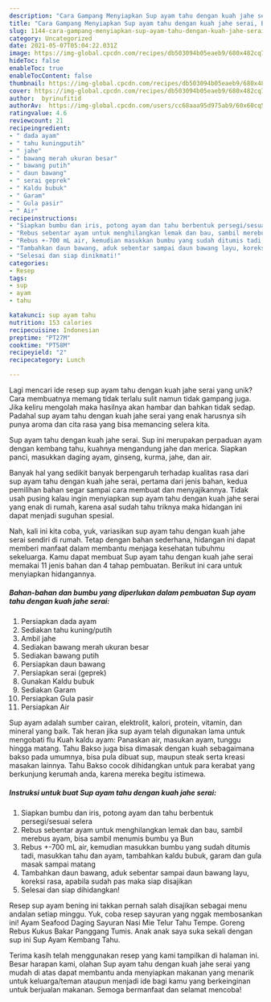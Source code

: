 ```yaml
---
description: "Cara Gampang Menyiapkan Sup ayam tahu dengan kuah jahe serai, Bikin Ngiler"
title: "Cara Gampang Menyiapkan Sup ayam tahu dengan kuah jahe serai, Bikin Ngiler"
slug: 1144-cara-gampang-menyiapkan-sup-ayam-tahu-dengan-kuah-jahe-serai-bikin-ngiler
category: Uncategorized
date: 2021-05-07T05:04:22.031Z
image: https://img-global.cpcdn.com/recipes/db503094b05eaeb9/680x482cq70/sup-ayam-tahu-dengan-kuah-jahe-serai-foto-resep-utama.jpg
hideToc: false
enableToc: true
enableTocContent: false
thumbnail: https://img-global.cpcdn.com/recipes/db503094b05eaeb9/680x482cq70/sup-ayam-tahu-dengan-kuah-jahe-serai-foto-resep-utama.jpg
cover: https://img-global.cpcdn.com/recipes/db503094b05eaeb9/680x482cq70/sup-ayam-tahu-dengan-kuah-jahe-serai-foto-resep-utama.jpg
author:  byrinufitid
authorAv:  https://img-global.cpcdn.com/users/cc68aaa95d975ab9/60x60cq50/avatar.jpg
ratingvalue: 4.6
reviewcount: 21
recipeingredient:
- " dada ayam"
- " tahu kuningputih"
- " jahe"
- " bawang merah ukuran besar"
- " bawang putih"
- " daun bawang"
- " serai geprek"
- " Kaldu bubuk"
- " Garam"
- " Gula pasir"
- " Air"
recipeinstructions:
- "Siapkan bumbu dan iris, potong ayam dan tahu berbentuk persegi/sesuai selera"
- "Rebus sebentar ayam untuk menghilangkan lemak dan bau, sambil merebus ayam, bisa sambil menumis bumbu ya Bun"
- "Rebus +-700 mL air, kemudian masukkan bumbu yang sudah ditumis tadi, masukkan tahu dan ayam, tambahkan kaldu bubuk, garam dan gula masak sampai matang"
- "Tambahkan daun bawang, aduk sebentar sampai daun bawang layu, koreksi rasa, apabila sudah pas maka siap disajikan"
- "Selesai dan siap dinikmati!"
categories:
- Resep
tags:
- sup
- ayam
- tahu

katakunci: sup ayam tahu 
nutrition: 153 calories
recipecuisine: Indonesian
preptime: "PT27M"
cooktime: "PT58M"
recipeyield: "2"
recipecategory: Lunch

---
```



Lagi mencari ide resep sup ayam tahu dengan kuah jahe serai yang unik? Cara membuatnya memang tidak terlalu sulit namun tidak gampang juga. Jika keliru mengolah maka hasilnya akan hambar dan bahkan tidak sedap. Padahal sup ayam tahu dengan kuah jahe serai yang enak harusnya sih punya aroma dan cita rasa yang bisa memancing selera kita.


Sup ayam tahu dengan kuah jahe serai. Sup ini merupakan perpaduan ayam dengan kembang tahu, kuahnya mengandung jahe dan merica. Siapkan panci, masukkan daging ayam, ginseng, kurma, jahe, dan air.

Banyak hal yang sedikit banyak berpengaruh terhadap kualitas rasa dari sup ayam tahu dengan kuah jahe serai, pertama dari jenis bahan, kedua pemilihan bahan segar sampai cara membuat dan menyajikannya. Tidak usah pusing kalau ingin menyiapkan sup ayam tahu dengan kuah jahe serai yang enak di rumah, karena asal sudah tahu triknya maka hidangan ini dapat menjadi suguhan spesial.


Nah, kali ini kita coba, yuk, variasikan sup ayam tahu dengan kuah jahe serai sendiri di rumah. Tetap dengan bahan sederhana, hidangan ini dapat memberi manfaat dalam membantu menjaga kesehatan tubuhmu sekeluarga. Kamu dapat membuat Sup ayam tahu dengan kuah jahe serai memakai 11 jenis bahan dan 4 tahap pembuatan. Berikut ini cara untuk menyiapkan hidangannya.

<!--inarticleads1-->

##### Bahan-bahan dan bumbu yang diperlukan dalam pembuatan Sup ayam tahu dengan kuah jahe serai:

1. Persiapkan  dada ayam
1. Sediakan  tahu kuning/putih
1. Ambil  jahe
1. Sediakan  bawang merah ukuran besar
1. Sediakan  bawang putih
1. Persiapkan  daun bawang
1. Persiapkan  serai (geprek)
1. Gunakan  Kaldu bubuk
1. Sediakan  Garam
1. Persiapkan  Gula pasir
1. Persiapkan  Air


Sup ayam adalah sumber cairan, elektrolit, kalori, protein, vitamin, dan mineral yang baik. Tak heran jika sup ayam telah digunakan lama untuk mengobati flu Kuah kaldu ayam: Panaskan air, masukan ayam, tunggu hingga matang. Tahu Bakso juga bisa dimasak dengan kuah sebagaimana bakso pada umumnya, bisa pula dibuat sup, maupun steak serta kreasi masakan lainnya. Tahu Bakso cocok dihidangkan untuk para kerabat yang berkunjung kerumah anda, karena mereka begitu istimewa. 

<!--inarticleads2-->

##### Instruksi untuk buat Sup ayam tahu dengan kuah jahe serai:

1. Siapkan bumbu dan iris, potong ayam dan tahu berbentuk persegi/sesuai selera
1. Rebus sebentar ayam untuk menghilangkan lemak dan bau, sambil merebus ayam, bisa sambil menumis bumbu ya Bun
1. Rebus +-700 mL air, kemudian masukkan bumbu yang sudah ditumis tadi, masukkan tahu dan ayam, tambahkan kaldu bubuk, garam dan gula masak sampai matang
1. Tambahkan daun bawang, aduk sebentar sampai daun bawang layu, koreksi rasa, apabila sudah pas maka siap disajikan
1. Selesai dan siap dihidangkan!

Resep sup ayam bening ini takkan pernah salah disajikan sebagai menu andalan setiap minggu. Yuk, coba resep sayuran yang nggak membosankan ini! Ayam Seafood Daging Sayuran Nasi Mie Telur Tahu Tempe. Goreng Rebus Kukus Bakar Panggang Tumis. Anak anak saya suka sekali dengan sup ini Sup Ayam Kembang Tahu. 

Terima kasih telah menggunakan resep yang kami tampilkan di halaman ini. Besar harapan kami, olahan Sup ayam tahu dengan kuah jahe serai yang mudah di atas dapat membantu anda menyiapkan makanan yang menarik untuk keluarga/teman ataupun menjadi ide bagi kamu yang berkeinginan untuk berjualan makanan. Semoga bermanfaat dan selamat mencoba!
